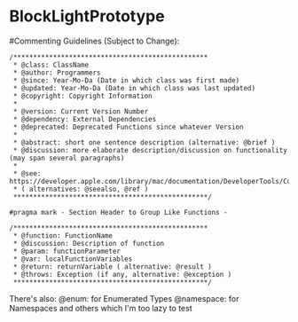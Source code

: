 BlockLightPrototype
===================

#Commenting Guidelines (Subject to Change):
```Objective C
/*************************************************
 * @class: ClassName
 * @author: Programmers
 * @since: Year-Mo-Da (Date in which class was first made)
 * @updated: Year-Mo-Da (Date in which class was last updated)
 * @copyright: Copyright Information
 * 
 * @version: Current Version Number
 * @dependency: External Dependencies
 * @deprecated: Deprecated Functions since whatever Version
 * 
 * @abstract: short one sentence description (alternative: @brief )
 * @discussion: more elaborate description/discussion on functionality (may span several paragraphs)
 *
 * @see: https://developer.apple.com/library/mac/documentation/DeveloperTools/Conceptual/HeaderDoc/tags/tags.html
 * ( alternatives: @seealso, @ref )
 *************************************************/

#pragma mark - Section Header to Group Like Functions -

/*************************************************
 * @function: FunctionName
 * @discussion: Description of function
 * @param: functionParameter
 * @var: localFunctionVariables
 * @return: returnVariable ( alternative: @result )
 * @throws: Exception (if any, alternative: @exception )
 *************************************************/
```

There's also:
@enum: for Enumerated Types
@namespace: for Namespaces
and others which I'm too lazy to test
